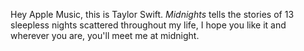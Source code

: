 Hey Apple Music, this is Taylor Swift. <i>Midnights</i> tells the stories of 13 sleepless nights scattered throughout my life, I hope you like it and wherever you are, you'll meet me at midnight.
